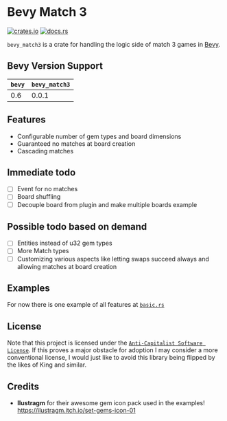 # Bevy Match 3

[![crates.io](https://img.shields.io/crates/v/bevy_match3)](https://crates.io/crates/bevy_match3)
[![docs.rs](https://docs.rs/bevy_match3/badge.svg)](https://docs.rs/bevy_match3)

`bevy_match3` is a crate for handling the logic side of match 3 games in [Bevy](https://bevyengine.org/).

## Bevy Version Support
| `bevy` | `bevy_match3` |
| ------ | ------------- |
| 0.6    | 0.0.1           |

## Features
- Configurable number of gem types and board dimensions
- Guaranteed no matches at board creation
- Cascading matches

## Immediate todo
- [ ] Event for no matches
- [ ] Board shuffling
- [ ] Decouple board from plugin and make multiple boards example

## Possible todo based on demand
- [ ] Entities instead of u32 gem types
- [ ] More Match types
- [ ] Customizing various aspects like letting swaps succeed always and allowing matches at board creation

## Examples
For now there is one example of all features at [`basic.rs`](examples/basic.rs)

## License
Note that this project is licensed under the [`Anti-Capitalist Software License`](https://anticapitalist.software/). If this proves a major obstacle for adoption I may consider a more conventional license, I would just like to avoid this library being flipped by the likes of King and similar.

## Credits
- **Ilustragm** for their awesome gem icon pack used in the examples! https://ilustragm.itch.io/set-gems-icon-01